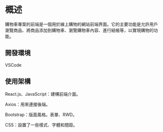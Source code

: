 # 概述
購物車專案的前端是一個用於線上購物的網站前端界面。它的主要功能是允許用戶瀏覽商品、將商品添加到購物車、瀏覽購物車內容、進行結帳等，以實現購物的功能。

## 開發環境
VSCode

## 使用架構
React.js、JavaScript：建構前端介面。

Axios：用來連接後端。

Bootstrap：版面風格。表單、RWD。

CSS：設置了一些樣式、字體和間距。
